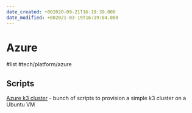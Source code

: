 ```yaml
---
date_created: +002020-09-21T16:19:39.000
date_modified: +002021-03-19T16:19:04.000
---
```


# Azure

#list #tech/platform/azure

## Scripts

[Azure k3 cluster](https://github.com/rcarmo/azure-k3s-cluster) - bunch of scripts to provision a simple k3 cluster on a Ubuntu VM
